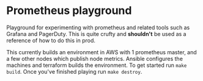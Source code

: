 # Prometheus playground
Playground for experimenting with prometheus and related tools such as Grafana and PagerDuty. This is quite crufty and **shouldn't** be used as a reference of how to do this in prod.

This currently builds an environment in AWS with 1 prometheus master, and a few other nodes which publish node metrics. Ansible configures the machines and terraform builds the environment. To get started run ```make build```. Once you've finished playing run ```make destroy```.
